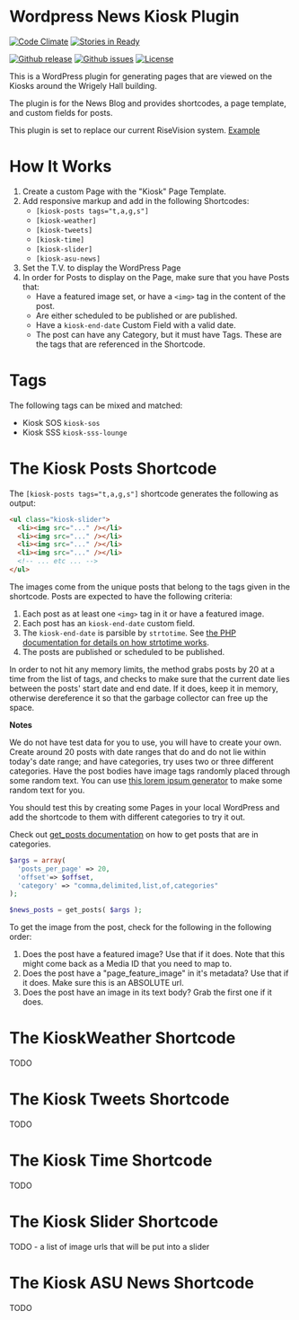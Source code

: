 Wordpress News Kiosk Plugin
===========================
[![Code Climate](https://codeclimate.com/github/gios-asu/wordpress-news-kiosk-plugin/badges/gpa.svg)](https://codeclimate.com/github/gios-asu/wordpress-news-kiosk-plugin) [![Stories in Ready](https://badge.waffle.io/gios-asu/wordpress-news-kiosk-plugin.svg?label=ready&title=Ready)](http://waffle.io/gios-asu/wordpress-news-kiosk-plugin)

[![Github release](https://img.shields.io/github/release/gios-asu/wordpress-news-kiosk-plugin.svg?style=flat)](https://github.com/gios-asu/wordpress-news-kiosk-plugin/releases)
[![Github issues](https://img.shields.io/github/issues/gios-asu/wordpress-news-kiosk-plugin.svg?style=flat)](https://github.com/gios-asu/wordpress-news-kiosk-plugin/issues)
[![License](http://img.shields.io/:license-mit-blue.svg?style=flat)](https://github.com/gios-asu/wordpress-news-kiosk-plugin/blob/master/LICENSE.md)


This is a WordPress plugin for generating pages that are viewed on the Kiosks around the Wrigely Hall building.

The plugin is for the News Blog and provides shortcodes, a page template, and custom fields for posts.

This plugin is set to replace our current RiseVision system. [Example](http://preview.risevision.com/Viewer.html?type=presentation&id=77cdc8d3-f3a9-4978-9f7c-addf0c366cd5)

# How It Works

1. Create a custom Page with the "Kiosk" Page Template.
2. Add responsive markup and add in the following Shortcodes:
    * `[kiosk-posts tags="t,a,g,s"]`
    * `[kiosk-weather]`
    * `[kiosk-tweets]`
    * `[kiosk-time]`
    * `[kiosk-slider]`
    * `[kiosk-asu-news]`
3. Set the T.V. to display the WordPress Page
4. In order for Posts to display on the Page, make sure that you have Posts that:
    * Have a featured image set, or have a `<img>` tag in the content of the post.
    * Are either scheduled to be published or are published.
    * Have a `kiosk-end-date` Custom Field with a valid date.
    * The post can have any Category, but it must have Tags.  These are the tags that are referenced in the Shortcode.

# Tags

The following tags can be mixed and matched:

* Kiosk SOS `kiosk-sos`
* Kiosk SSS `kiosk-sss-lounge`

# The Kiosk Posts Shortcode

The `[kiosk-posts tags="t,a,g,s"]` shortcode generates the following as output:

```html
<ul class="kiosk-slider">
  <li><img src="..." /></li>
  <li><img src="..." /></li>
  <li><img src="..." /></li>
  <li><img src="..." /></li>
  <!-- ... etc ... -->
</ul>
```

The images come from the unique posts that belong to the tags given in the shortcode.  Posts are expected to have the following criteria:

1. Each post as at least one `<img>` tag in it or have a featured image.
2. Each post has an `kiosk-end-date` custom field.
4. The `kiosk-end-date` is parsible by `strtotime`.  See [the PHP documentation for details on how strtotime works](http://php.net/manual/en/function.strtotime.php).
4. The posts are published or scheduled to be published.

In order to not hit any memory limits, the method grabs posts by 20 at a time from the list of tags, and checks to make sure
that the current date lies between the posts' start date and end date.  If it does, keep it in memory, otherwise
dereference it so that the garbage collector can free up the space.

**Notes**

We do not have test data for you to use, you will have to create your own. Create around 20 posts with date ranges that do and do not
lie within today's date range; and have categories, try uses two or three different categories.  Have the post bodies have 
image tags randomly placed through some random text. You can use
[this lorem ipsum generator](http://www.lipsum.com/) to make some random text for you.

You should test this by creating some Pages in your local WordPress and add the shortcode to them with different categories to try it out.

Check out [get_posts documentation](http://codex.wordpress.org/Template_Tags/get_posts) on how to get posts that are in categories.  

```php
$args = array(
  'posts_per_page' => 20,
  'offset'=> $offset,
  'category' => "comma,delimited,list,of,categories"
);

$news_posts = get_posts( $args );
```

To get the image from the post, check for the following in the following order:

1. Does the post have a featured image?  Use that if it does.  Note that this might come back as a Media ID that you need to map to.
2. Does the post have a "page_feature_image" in it's metadata?  Use that if it does.  Make sure this is an ABSOLUTE url.
3. Does the post have an image in its text body?  Grab the first one if it does.


# The KioskWeather Shortcode

TODO

# The Kiosk Tweets Shortcode

TODO

# The Kiosk Time Shortcode

TODO

# The Kiosk Slider Shortcode

TODO - a list of image urls that will be put into a slider

# The Kiosk ASU News Shortcode

TODO